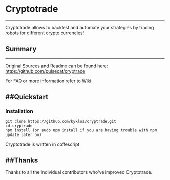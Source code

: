 # Cryptotrade
---

Cryptotrade allows to backtest and automate your strategies by trading robots for different crypto currencies!

## Summary
---

Original Sources and Readme can be found here: https://github.com/pulsecat/cryptrade  

For FAQ or more information refer to [Wiki](https://github.com/kyklos/cryptrade/wiki)  

##Quickstart
---

### Installation

    git clone https://github.com/kyklos/cryptrade.git
    cd cryptrade
    npm install (or sudo npm install if you are having trouble with npm update later on)
    
  Cryptotrade is written in coffescript.
  
    
##Thanks
---

Thanks to all the individual contributors who've improved Cryptotrade.